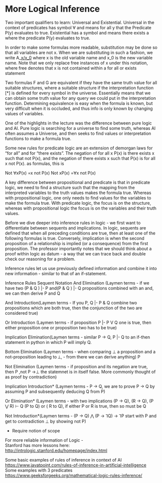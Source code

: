 # More Logical Inference 

Two important qualifiers to learn: Universal and Existential. Universal in the context of predicates has symbol ∀ and means for all y 
that the Predicate P(y) evaluates to true. Existential has a symbol and means there exists a where the predicate P(y) evaluates to true.


In order to make some formulas more readable, substitution may be done so that all variables are not x. When we are substituting in such a fashion, 
we write A_[x/x_0](F) where x is the old variable name and x_0 is the new variable name. Note that we only replace free instances of x under this notation, 
where free denotes that x is not contained within a for all or exists statement 


Two formulas F and G are equivalent if they have the same truth value for all suitable structures, where a suitable structure if the interpretation function [*] 
is defined for every symbol in the universe. Essentially means that we can obtain some truth value for any query we could put in the interpretation function. 
Determining equivalence is easy when the formula is known, but very difficult when it is occluded, and thus info is only known by changing values of variables. 

One of the highlights in the lecture was the difference between pure logic and AI. Pure logic is searching for a universe to find some truth, whereas AI often assumes a Universe, 
and then seeks to find values or interpretation functions to make a formula true. 

Some new rules for predicate logic are an extension of demorgan laws for “for all” and for “there exists”. The negation of for all x P(x) is there exists x such that not P(x), 
and the negation of there exists x such that P(x) is for all x not P(x). as formulas, this is

Not ∀xP(x) =x not P(x)
Not xP(x) =∀x not P(x)

A key difference between propositional and predicate is that in predicate logic, we need to find a structure such that the mapping from the interpreted variables 
to the truth values makes the formula true. Whereas with propositional logic, one only needs to find values for the variables to make the formula true. 
With predicate logic, the focus is on the structure, whereas with propositional logic the focus is on the variables and their truth values. 

Before we dive deeper into inference rules in logic - we first want to differentiate between sequents and implications. In logic, sequents are defined that 
when all preceding conditions are true, then at least one of the following formulas is true. Conversely, implication is when the second proposition of a relationship 
is implied (or a consequence) from the first proposition. The professor importantly notes that we should think about a proof within logic as datum - a way that we can 
trace back and double check our reasoning for a problem.

Inference rules let us use previously defined information and combine it into new information - similar to that of an if-statement.


Inference Rules									Sequent Notation
And Elimination (Laymen terms - if we have two  	(P & Q ) |- P and(P & Q ) |- Q
propositions combined with an and, 
we can then derive P and Q

And Introduction(Laymen terms - If you 				P, Q |- P & Q
combine two propositions which are both true, 
then the conjunction of the two are considered true)

Or Introduction (Laymen terms - if proposition 		P |- P V Q
one is true, then either proposition one or 
proposition two has to be true)

Implication Elimination(Laymen terms - similar 		P → Q,  P |- Q
to an if-then statement in python 
in which P will imply Q.  

Bottom Elimination (Laymen terms - when comparing		⊥
 a proposition and a not-proposition leading to ⟂, 		-
 from there we can derive anything)						P




Not Elimination (Laymen terms - if proposition and 
its negation are true, then 						P ,not P →⊥
the statemnet is in itself false. More commonly
thought of as proof by contradiction)

Implication Introduction* (Laymen terms - 			P → Q,
we are to prove P → Q by assuming P and 
subsequently deducing Q from P)
 
Or Elimination* (Laymen terms - with two implications (P → Q), (R → Q), (P ⋁ R) ⊢ Q
(P to Q) or ( R to Q), if either P or R is true, 
then so must be Q

Not Introduction*(Laymen terms - 					(P → Q) ⋀  (P → ⅂Q) → ⅂P
start with P and get to contradiction
⊥ by showing not P)

* Require notion of scope

For more reliable information of Logic -  
Stanford has more lessons here: http://intrologic.stanford.edu/homepage/index.html

Some basic examples of rules of inference in context of AI 
https://www.javatpoint.com/rules-of-inference-in-artificial-intelligence
Some examples with 3 predicates
https://www.geeksforgeeks.org/mathematical-logic-rules-inference/
